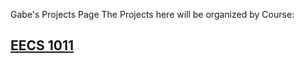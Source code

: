 Gabe's Projects Page
The Projects here will be organized by Course:

## [EECS 1011](/Projects/EECS1011)


